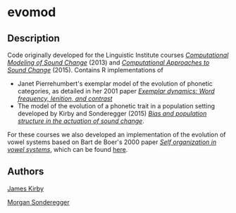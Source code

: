 # evomod

## Description
Code originally developed for the Linguistic Institute courses [*Computational Modeling of Sound Change*](http://lsa2013.lsa.umich.edu/2012/05/computational-modeling-of-sound-change/) (2013) and [*Computational Approaches to Sound Change*](https://lsa2015.uchicago.edu/courses/computational-approaches-sound-change) (2015). Contains R implementations of 

- Janet Pierrehumbert's exemplar model of the evolution of phonetic categories, as detailed in her 2001 paper [*Exemplar dynamics: Word frequency, lenition, and contrast*](http://faculty.wcas.northwestern.edu/~jbp/publications/exemplar_dynamics.pdf) 
- The model of the evolution of a phonetic trait in a population setting developed by Kirby and Sonderegger (2015) [*Bias and population structure in the actuation of sound change*](https://arxiv.org/abs/1507.04420).

For these courses we also developed an implementation of the evolution of vowel systems based on Bart de Boer's 2000 paper [*Self organization in vowel systems*](http://ai.vub.ac.be/%7Ebart/papers/deBoerJOP2000.pdf), which can be found [here](https://github.com/mlml/deboerVowels).


## Authors
[James Kirby](j.kirby@ed.ac.uk)

[Morgan Sonderegger](morgan.sonderegger@mcgill.ca)

